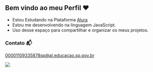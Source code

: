 ## Bem vindo ao meu Perfil ❤️

- Estou Estudando na Plataforma [Alura](www.alura.com.br)
- Estou me desenvolvendo na linguagem JavaScript.
- Uso desse espaço para compartilhar e organizar os meus projetos.

### Contato 📬

00001109335878sp@al.educacao.sp.gov.br

![](https://media1.tenor.com/m/nisaHYy8yAYAAAAd/besito-catlove.gif)
